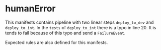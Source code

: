 # humanError
This manifests contains pipeline with two linear steps `deploy_to_dev` and `deploy_to_int`. In the `tests` of `deploy_to_int` there is a typo in line 20. It is tends to fail because of this typo and send a `FailureEvent`.

Expected rules are also defined for this manifests.